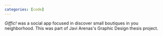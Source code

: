 ```yaml
---
categories: [code]
---
```

<dfn>Giffic!</dfn> was a social app focused in discover small boutiques in you neighborhood. This was part of Javi Arenas's Graphic Design thesis project.
